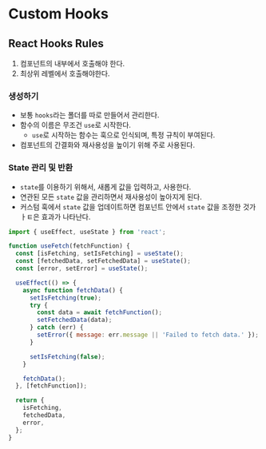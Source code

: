 # Custom Hooks

## React Hooks Rules

1. 컴포넌트의 내부에서 호출해야 한다.
2. 최상위 레벨에서 호출해야한다.

### 생성하기

- 보통 `hooks`라는 폴더를 따로 만들어서 관리한다.
- 함수의 이름은 무조건 `use`로 시작한다.
  - `use`로 시작하는 함수는 훅으로 인식되며, 특정 규칙이 부여된다.
- 컴포넌트의 간결화와 재사용성을 높이기 위해 주로 사용된다.

### State 관리 및 반환

- `state`를 이용하기 위해서, 새롭게 값을 입력하고, 사용한다.
- 연관된 모든 `state` 값을 관리하면서 재사용성이 높아지게 된다.
- 커스텀 훅에서 `state` 값을 업데이트하면 컴포넌트 안에서 `state` 값을 조정한 것가ㅏㅌ은 효과가 나타난다.


```javascript
import { useEffect, useState } from 'react';

function useFetch(fetchFunction) {
  const [isFetching, setIsFetching] = useState();
  const [fetchedData, setFetchedData] = useState();
  const [error, setError] = useState();

  useEffect(() => {
    async function fetchData() {
      setIsFetching(true);
      try {
        const data = await fetchFunction();
        setFetchedData(data);
      } catch (err) {
        setError({ message: err.message || 'Failed to fetch data.' });
      }

      setIsFetching(false);
    }

    fetchData();
  }, [fetchFunction]);

  return {
    isFetching,
    fetchedData,
    error,
  };
}
```




```
